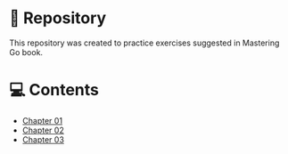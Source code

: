 # 📁 Repository
This repository was created to practice exercises suggested in Mastering Go book.

# 💻 Contents
- [Chapter 01](internal/chapter01)
- [Chapter 02](internal/chapter02)
- [Chapter 03](internal/chapter03)